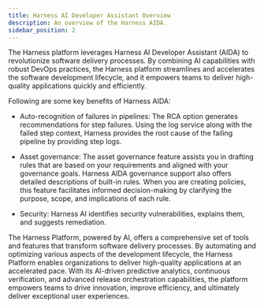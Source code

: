 ```yaml
---
title: Harness AI Developer Assistant Overview
description: An overview of the Harness AIDA.
sidebar_position: 2
---
```


The Harness platform leverages Harness AI Developer Assistant (AIDA) to revolutionize software delivery processes. By combining AI capabilities with robust DevOps practices, the Harness platform streamlines and accelerates the software development lifecycle, and it empowers teams to deliver high-quality applications quickly and efficiently.



Following are some key benefits of Harness AIDA:

- Auto-recognition of failures in pipelines: The RCA option generates recommendations for step failures. Using the log service along with the failed step context, Harness provides the root cause of the failing pipeline by providing step logs.

- Asset governance: The asset governance feature assists you in drafting rules that are based on your requirements and aligned with your governance goals. Harness AIDA governance support also offers detailed descriptions of built-in rules. When you are creating policies, this feature facilitates informed decision-making by clarifying the purpose, scope, and implications of each rule.
  
- Security: Harness AI identifies security vulnerabilities, explains them, and suggests remediation.

The Harness Platform, powered by AI, offers a comprehensive set of tools and features that transform software delivery processes. By automating and optimizing various aspects of the development lifecycle, the Harness Platform enables organizations to deliver high-quality applications at an accelerated pace. With its AI-driven predictive analytics, continuous verification, and advanced release orchestration capabilities, the platform empowers teams to drive innovation, improve efficiency, and ultimately deliver exceptional user experiences.
